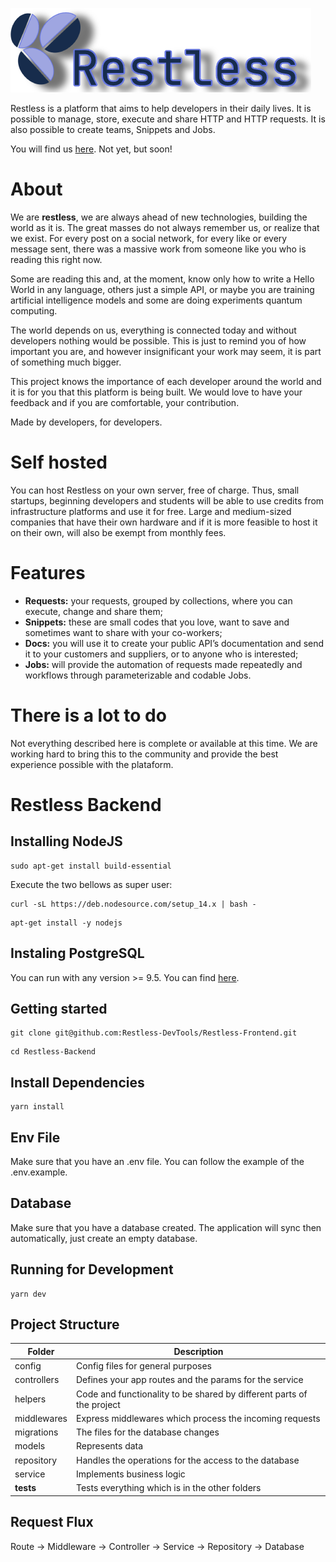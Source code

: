 ![Restless Logo](https://raw.githubusercontent.com/Restless-DevTools/Restless-Backend/master/docs/images/restless-logo.png)

Restless is a platform that aims to help developers in their daily lives. It is possible to manage, store, execute and share HTTP and HTTP requests. It is also possible to create teams, Snippets and Jobs. 

You will find us [here](https://restlessdevtools.com). Not yet, but soon!

# About
We are <b>restless</b>, we are always ahead of new technologies, building the world as it is. The great masses do not always remember us, or realize that we exist. For every post on a social network, for every like or every message sent, there was a massive work from someone like you who is reading this right now.

Some are reading this and, at the moment, know only how to write a Hello World in any language, others just a simple API, or maybe you are training artificial intelligence models and some are doing experiments quantum computing. 

The world depends on us, everything is connected today and without developers nothing would be possible. This is just to remind you of how important you are, and however insignificant your work may seem, it is part of something much bigger. 

This project knows the importance of each developer around the world and it is for you that this platform is being built. We would love to have your feedback and if you are comfortable, your contribution. 

Made by developers, for developers. 

# Self hosted
You can host Restless on your own server, free of charge. Thus, small startups, beginning developers and students will be able to use credits from infrastructure platforms and use it for free. Large and medium-sized companies that have their own hardware and if it is more feasible to host it on their own, will also be exempt from monthly fees. 

# Features
- <b>Requests:</b> your requests, grouped by collections, where you can execute, change and share them;
- <b>Snippets:</b> these are small codes that you love, want to save and sometimes want to share with your co-workers;
- <b>Docs:</b> you will use it to create your public API’s documentation and send it to your customers and suppliers, or to anyone who is interested;
- <b>Jobs:</b> will provide the automation of requests made repeatedly and workflows through parameterizable and codable Jobs.

# There is a lot to do
Not everything described here is complete or available at this time. We are working hard to bring this to the community and provide the best experience possible with the plataform. 


# Restless Backend

## Installing NodeJS
```shell
sudo apt-get install build-essential
```
Execute the two bellows as super user:

```shell
curl -sL https://deb.nodesource.com/setup_14.x | bash -
```

```shell
apt-get install -y nodejs
```

## Instaling PostgreSQL
You can run with any version >= 9.5. You can find [here](https://www.postgresql.org/download/).

## Getting started

```shell
git clone git@github.com:Restless-DevTools/Restless-Frontend.git
```

```shell
cd Restless-Backend
```

## Install Dependencies
```shell
yarn install
```

## Env File
Make sure that you have an .env file. You can follow the example of the .env.example.

## Database
Make sure that you have a database created. The application will sync then automatically, just create an empty database.

## Running for Development
```shell
yarn dev
```

## Project Structure
| Folder      | Description                                                           |
|-------------|-----------------------------------------------------------------------|
| config      | Config files for general purposes                                     |
| controllers | Defines your app routes and the params for the service                |
| helpers     | Code and functionality to be shared by different parts of the project |
| middlewares | Express middlewares which process the incoming requests               |
| migrations  | The files for the database changes                                    |
| models      | Represents data                                                       |
| repository  | Handles the operations for the access to the database                 |
| service     | Implements business logic                                             |
| __tests__   | Tests everything which is in the other folders                        |

## Request Flux
Route -> Middleware -> Controller -> Service -> Repository -> Database

